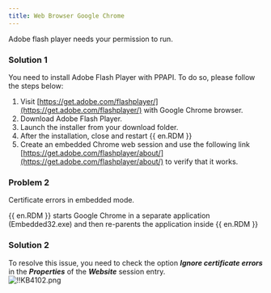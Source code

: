 ```yaml
---
title: Web Browser Google Chrome
---
```

Adobe flash player needs your permission to run.
### Solution 1
You need to install Adobe Flash Player with PPAPI. To do so, please follow the steps below:  

1. Visit [https://get.adobe.com/flashplayer/](https://get.adobe.com/flashplayer/) with Google Chrome browser.
1. Download Adobe Flash Player.
1. Launch the installer from your download folder.
1. After the installation, close and restart {{ en.RDM }}
1. Create an embedded Chrome web session and use the following link [https://get.adobe.com/flashplayer/about/](https://get.adobe.com/flashplayer/about/) to verify that it works.
### Problem 2
Certificate errors in embedded mode.  

{{ en.RDM }} starts Google Chrome in a separate application (Embedded32.exe) and then re-parents the application inside {{ en.RDM }}
### Solution 2
To resolve this issue, you need to check the option ***Ignore certificate errors*** in the ***Properties*** of the ***Website*** session entry.  
![!!KB4102.png](https://webdevolutions.azureedge.net/docs/en/kb/KB4102.png)
